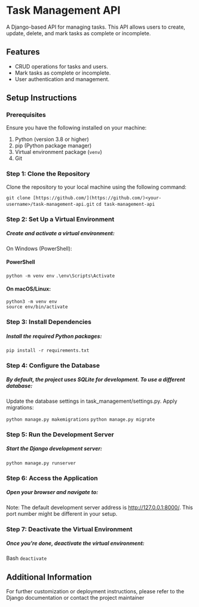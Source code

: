 # Task Management API

A Django-based API for managing tasks. This API allows users to create, update, delete, and mark tasks as complete or incomplete.

## Features

- CRUD operations for tasks and users.
- Mark tasks as complete or incomplete.
- User authentication and management.

## Setup Instructions

### Prerequisites

Ensure you have the following installed on your machine:

1. Python (version 3.8 or higher)
2. pip (Python package manager)
3. Virtual environment package (`venv`)
4. Git

### Step 1: Clone the Repository

Clone the repository to your local machine using the following command:

`git clone [https://github.com/](https://github.com/)<your-username>/task-management-api.git`
`cd task-management-api`

### Step 2: Set Up a Virtual Environment

##### Create and activate a virtual environment:

On Windows (PowerShell):

#### PowerShell

`python -m venv env`
`.\env\Scripts\Activate`

#### On macOS/Linux:

```
python3 -m venv env
source env/bin/activate
```

### Step 3: Install Dependencies

##### Install the required Python packages:

`pip install -r requirements.txt`

### Step 4: Configure the Database

##### By default, the project uses SQLite for development. To use a different database:

Update the database settings in task_management/settings.py.
Apply migrations:

`python manage.py makemigrations`
`python manage.py migrate`

### Step 5: Run the Development Server

##### Start the Django development server:

`python manage.py runserver`

### Step 6: Access the Application

##### Open your browser and navigate to:

Note: The default development server address is http://127.0.0.1:8000/. This port number might be different in your setup.

### Step 7: Deactivate the Virtual Environment

##### Once you're done, deactivate the virtual environment:

Bash
`deactivate`

## Additional Information

For further customization or deployment instructions, please refer to the Django documentation or contact the project maintainer
